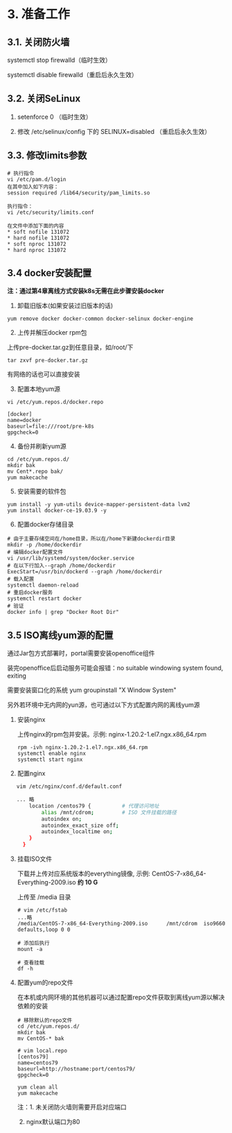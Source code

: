 # 3. 准备工作

## 3.1. 关闭防火墙

systemctl stop firewalld（临时生效）

systemctl disable firewalld（重启后永久生效）

## 3.2. 关闭SeLinux

1. setenforce 0 （临时生效） 

2. 修改 /etc/selinux/config 下的 SELINUX=disabled （重启后永久生效）

## 3.3. 修改limits参数

```shell
# 执行指令
vi /etc/pam.d/login 
在其中加入如下内容：
session required /lib64/security/pam_limits.so

执行指令：
vi /etc/security/limits.conf

在文件中添加下面的内容    
* soft nofile 131072
* hard nofile 131072
* soft nproc 131072
* hard nproc 131072
```

## 3.4 docker安装配置

**注：通过第4章离线方式安装k8s无需在此步骤安装docker**

 1. 卸载旧版本(如果安装过旧版本的话)

```shell
yum remove docker docker-common docker-selinux docker-engine
```

 2. 上传并解压docker rpm包

上传pre-docker.tar.gz到任意目录，如/root/下

```shell
tar zxvf pre-docker.tar.gz
```

有网络的话也可以直接安装

 3. 配置本地yum源

```shell
vi /etc/yum.repos.d/docker.repo

[docker] 
name=docker
baseurl=file:///root/pre-k8s
gpgcheck=0
```

 4. 备份并刷新yum源

```shell
cd /etc/yum.repos.d/
mkdir bak
mv Cent*.repo bak/
yum makecache
```

 5. 安装需要的软件包

```shell
yum install -y yum-utils device-mapper-persistent-data lvm2
yum install docker-ce-19.03.9 -y
```

 6. 配置docker存储目录

```shell
# 由于主要存储空间在/home目录，所以在/home下新建dockerdir目录
mkdir -p /home/dockerdir
# 编辑docker配置文件
vi /usr/lib/systemd/system/docker.service
# 在以下行加入--graph /home/dockerdir
ExecStart=/usr/bin/dockerd --graph /home/dockerdir
# 载入配置
systemctl daemon-reload
# 重启docker服务
systemctl restart docker
# 验证
docker info | grep "Docker Root Dir"
```

## 3.5   ISO离线yum源的配置

通过Jar包方式部署时，portal需要安装openoffice组件

装完openoffice后启动服务可能会报错：no suitable windowing system found, exiting

需要安装窗口化的系统 yum groupinstall "X Window System"

另外若环境中无内网的yun源，也可通过以下方式配置内网的离线yum源

1. 安装nginx

   上传nginx的rpm包并安装。示例: nginx-1.20.2-1.el7.ngx.x86_64.rpm
   ```shell
   rpm -ivh nginx-1.20.2-1.el7.ngx.x86_64.rpm 
   systemctl enable nginx
   systemctl start nginx
   ```

2. 配置nginx
   
```sh
   vim /etc/nginx/conf.d/default.conf
   
   ... 略
       location /centos79 {          # 代理访问地址
           alias /mnt/cdrom;         # ISO 文件挂载的路径
           autoindex on;
           autoindex_exact_size off;
           autoindex_localtime on;
       }
     }
```

3. 挂载ISO文件
   
   下载并上传对应系统版本的everything镜像, 示例: CentOS-7-x86_64-Everything-2009.iso  **约 10 G**
   
   上传至 /media 目录
   
   ```shell
   # vim /etc/fstab
   ...略
   /media/CentOS-7-x86_64-Everything-2009.iso      /mnt/cdrom  iso9660  defaults,loop 0 0
   
   # 添加后执行
   mount -a
   
   # 查看挂载 
   df -h
   ```
   
4. 配置yum的repo文件

   在本机或内网环境的其他机器可以通过配置repo文件获取到离线yum源以解决依赖的安装

   ```shell
   # 移除默认的repo文件
   cd /etc/yum.repos.d/
   mkdir bak
   mv CentOS-* bak
   
   # vim local.repo
   [centos79]
   name=centos79
   baseurl=http://hostname:port/centos79/
   gpgcheck=0
   
   yum clean all
   yum makecache
   ```

   注：1. 未关闭防火墙则需要开启对应端口

   ​       2. nginx默认端口为80 
